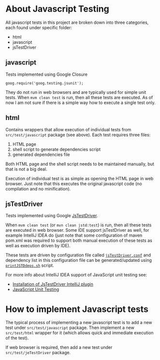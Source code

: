 # About Javascript Testing

All javascript tests in this project are broken down into three categories, each found under specific folder:

* html
* javascript
* jsTestDriver

## javascript

Tests implemented using Google Closure
```
goog.require('goog.testing.jsunit');
```

They do not run in web browsers and are typically used for simple unit tests.
When `mvm clean test` is run, then all these tests are executed. As of now I am not sure if there is a simple way how to execute a single test only.

## html

Contains wrappers that allow execution of individual tests from `src/test/javascript` package (see above). Each test requires three files:

1. HTML page
2. shell script to generate dependencies script
3. generated dependencies file

Both HTML page and the shell script needs to be maintained manually, but that is not a big deal.

Execution of individual test is as simple as opening the HTML page in web browser. Just note that this executes the original javascript code (no compilation and no minification).

## jsTestDriver

Tests implemented using Google [JsTestDriver](http://code.google.com/p/js-test-driver/).

When `mvm clean test` (or `mvn clean jstd:test`) is run, then all these tests are executed in web browser. Some IDE support jsTestDriver as well, for example IntelliJ IDEA do (just note that some configuration of maven pom.xml was required to support both manual execution of these tests as well as execution driven by IDE).

These tests are driven by configuration file called [`jsTestDriver.conf`](https://github.com/jbossorg/search-web-ui/blob/master/jsTestDriver.conf) and dependency list in this configuration file can be generated/updated using [`printJSTDdeps.sh`](https://github.com/jbossorg/search-web-ui/blob/master/printJSTDdeps.sh) script.

For more info about IntelliJ IDEA support of JavaScript unit testing see:

- [Installation of JsTestDriver IntelliJ plugin](http://confluence.jetbrains.com/display/WI/Installation+of+JsTestDriver+IntelliJ+plugin)
- [JavaScript Unit Testing](http://www.jetbrains.com/editors/javascript_editor.jsp?ide=idea#JavaScript_Unit_Testing)

# How to implement Javascript tests

The typical process of implementing a new javascript test is to add a new test under `src/test/javascript` package. Then implement a new `src/test/html` wrapper for it (which allows quick and immediate execution of the test).

If web browser is required, then add a new test under `src/test/jeTestDriver` package.
